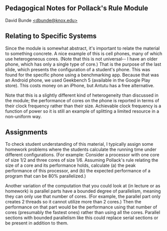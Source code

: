 ## Pedagogical Notes for Pollack's Rule Module
David Bunde [\<dbunde@knox.edu\>](mailto:dbunde@knox.edu)

## Relating to Specific Systems

Since the module is somewhat abstract, it's important to relate the
material to something concrete.  A nice example of this is cell
phones, many of which use heterogeneous cores.  (Note that this is not
universal-- I have an older phone, which has only a single type of core.)
That is the purpose of the last slide, which presents the
configuration of a student's phone.
This was found for the specific phone using a benchmarking app.
Because that was an Android phone, we used Geekbench 5 (available in
the Google Play store).  This costs money on an iPhone, but Antutu has
a free alternative.

Note that this is a slightly different kind of heterogeneity than
discussed in the module; the performance of cores on the phone is
reported in terms of their clock frequency rather than their size.
Achievable clock frequency is a function of power so it is still an
example of splitting a limited resource in a non-uniform way.

## Assignments

To check student understanding of this material, I typically
assign some homework problems where the students calculate the running
time under different configurations.  (For example: Consider a
processor with one core of size 1/2 and three cores of size 1/6.
Assuming Pollack's rule relating the size of a core and its
performance holds, calculate (a) the peak performance of this
processor, and (b) the expected performance of a program that can be
80% parallelized.)

Another variation of the computation that you could look at (in
lecture or as homework) is parallel parts have a bounded degree of
parallelism, meaning they can only use that number of cores.
(For example, the parallel part only creates 2 threads so it cannot
utilize more than 2 cores.)
Then the performance on that part would be the performance using that
number of cores (presumably the fastest ones) rather than using all
the cores.
Parallel sections with bounded parallelism like this could replace
serial sections or be present in addition to them.
